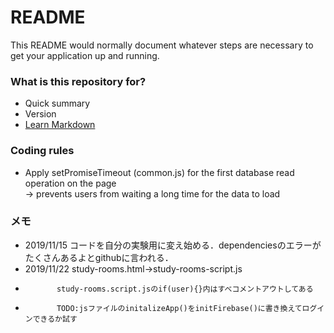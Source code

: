 # README #

This README would normally document whatever steps are necessary to get your application up and running.

### What is this repository for? ###

* Quick summary
* Version
* [Learn Markdown](https://bitbucket.org/tutorials/markdowndemo)

### Coding rules ###
* Apply setPromiseTimeout (common.js) for the first database read operation on the page  
-> prevents users from waiting a long time for the data to load


### メモ ###
* 2019/11/15 コードを自分の実験用に変え始める．dependenciesのエラーがたくさんあるよとgithubに言われる．
* 2019/11/22 study-rooms.html->study-rooms-script.js
*            study-rooms.script.jsのif(user){}内はすべコメントアウトしてある
*            TODO:jsファイルのinitalizeApp()をinitFirebase()に書き換えてログインできるか試す
